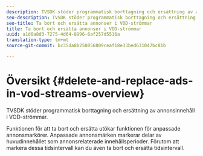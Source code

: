 ```yaml
---
description: TVSDK stöder programmatisk borttagning och ersättning av annonsinnehåll i VOD-strömmar.
seo-description: TVSDK stöder programmatisk borttagning och ersättning av annonsinnehåll i VOD-strömmar.
seo-title: Ta bort och ersätta annonser i VOD-strömmar
title: Ta bort och ersätta annonser i VOD-strömmar
uuid: a1d0a8d3-7275-4d64-8996-6af257d5516a
translation-type: tm+mt
source-git-commit: bc35da8b258056809ceaf18e33bed631047bc81b

---
```



# Översikt {#delete-and-replace-ads-in-vod-streams-overview}

TVSDK stöder programmatisk borttagning och ersättning av annonsinnehåll i VOD-strömmar.

Funktionen för att ta bort och ersätta utökar funktionen för anpassade annonsmarkörer. Anpassade annonsmärken markerar delar av huvudinnehållet som annonsrelaterade innehållsperioder. Förutom att markera dessa tidsintervall kan du även ta bort och ersätta tidsintervall.